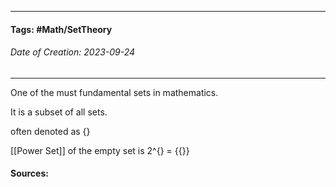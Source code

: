 __________________________________________________________________________
#### **Tags:** #Math/SetTheory 
###### *Date of Creation: 2023-09-24*
__________________________________________________________________________

One of the must fundamental sets in mathematics.

It is a subset of all sets.

often denoted as {} 

[[Power Set]] of the empty set is 2^{} = {{}}

#### Sources: